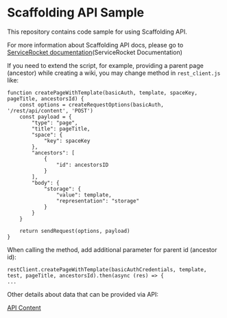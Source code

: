 Scaffolding API Sample
======================
This repository contains code sample for using Scaffolding API. 

For more information about Scaffolding API docs, 
please go to [ServiceRocket documentation](ServiceRocket Documentation)

[ServiceRocket Documentation]: https://docs.servicerocket.com/display/SCAF/Scaffolding+REST+API

If you need to extend the script, for example, providing a parent page (ancestor) while creating a wiki, you may change method in `rest_client.js` like:   
```
function createPageWithTemplate(basicAuth, template, spaceKey, pageTitle, ancestorsId) {
    const options = createRequestOptions(basicAuth, '/rest/api/content', 'POST')
    const payload = {
        "type": "page",
        "title": pageTitle,
        "space": {
            "key": spaceKey
        },
        "ancestors": [
            {
                "id": ancestorsID
            }
        ],
        "body": {
            "storage": {
                "value": template,
                "representation": "storage"
            }
        }
    }

    return sendRequest(options, payload)
}
```
When calling the method, add additional parameter for parent id (ancestor id):  
```
restClient.createPageWithTemplate(basicAuthCredentials, template, test, pageTitle, ancestorsId).then(async (res) => {
...
```
Other details about data that can be provided via API:

[API Content](https://developer.atlassian.com/cloud/confluence/rest/#api-api-content-post)